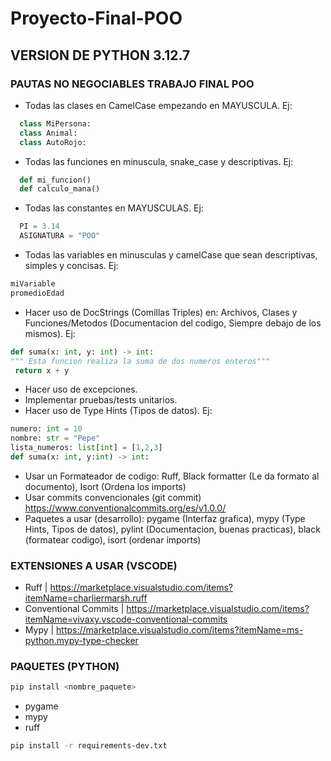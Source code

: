# Proyecto-Final-POO

## VERSION DE PYTHON 3.12.7

### PAUTAS NO NEGOCIABLES TRABAJO FINAL POO
 
 - Todas las clases en CamelCase empezando en MAYUSCULA. Ej:
```Python
  class MiPersona:
  class Animal:
  class AutoRojo:
```
 - Todas las funciones en minuscula, snake_case y descriptivas. Ej:
```Python
  def mi_funcion()
  def calculo_mana()
```
 - Todas las constantes en MAYUSCULAS. Ej:
```Python
  PI = 3.14
  ASIGNATURA = "POO"
```
 - Todas las variables en minusculas y camelCase que sean descriptivas, simples y concisas. Ej:
```Python
miVariable
promedioEdad
```
 - Hacer uso de DocStrings (Comillas Triples) en: Archivos, Clases y Funciones/Metodos (Documentacion del codigo, Siempre debajo de los mismos). Ej:
 ```Python
def suma(x: int, y: int) -> int:
""" Esta funcion realiza la suma de dos numeros enteros"""
  return x + y
```
 - Hacer uso de excepciones.
 - Implementar pruebas/tests unitarios.
 - Hacer uso de Type Hints (Tipos de datos). Ej:
```Python
numero: int = 10
nombre: str = "Pepe"
lista_numeros: list[int] = [1,2,3]
def suma(x: int, y:int) -> int:
```
 - Usar un Formateador de codigo: Ruff, Black formatter (Le da formato al documento), Isort (Ordena los imports)
 - Usar commits convencionales (git commit) https://www.conventionalcommits.org/es/v1.0.0/
 - Paquetes a usar (desarrollo): pygame (Interfaz grafica), mypy (Type Hints, Tipos de datos), pylint (Documentacion, buenas practicas), black (formatear codigo), isort (ordenar imports)

### EXTENSIONES A USAR (VSCODE)
 - Ruff | https://marketplace.visualstudio.com/items?itemName=charliermarsh.ruff
 - Conventional Commits | https://marketplace.visualstudio.com/items?itemName=vivaxy.vscode-conventional-commits
 - Mypy | https://marketplace.visualstudio.com/items?itemName=ms-python.mypy-type-checker

### PAQUETES (PYTHON)
```Bash
pip install <nombre_paquete>
```
 - pygame 
 - mypy
 - ruff

```Bash
pip install -r requirements-dev.txt
```
   

   
